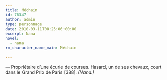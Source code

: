 ```yaml
---
title: Méchain
id: 76347
author: admin
type: personnage
date: 2010-03-11T08:25:06+00:00
excerpt: Nana
novel:
  - nana
rm_character_name_main: Méchain

---
```

— Propriétaire d’une écurie de courses. Hasard, un de ses chevaux, court dans le Grand Prix de Paris [388]. _(Nana.)_